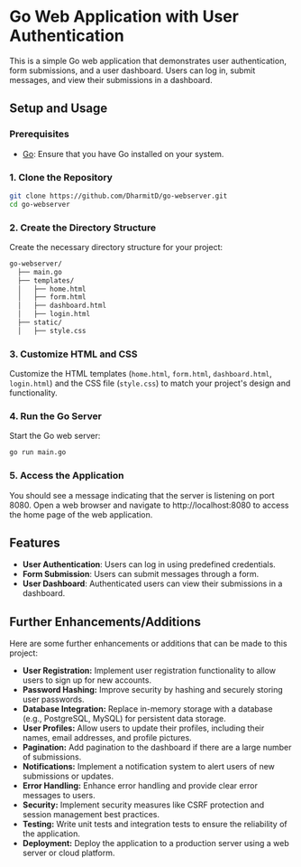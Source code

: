 # Go Web Application with User Authentication

This is a simple Go web application that demonstrates user authentication, form submissions, and a user dashboard. Users can log in, submit messages, and view their submissions in a dashboard.

## Setup and Usage

### Prerequisites

- [Go](https://golang.org/dl/): Ensure that you have Go installed on your system.

### 1. Clone the Repository

```bash
git clone https://github.com/DharmitD/go-webserver.git
cd go-webserver
```

### 2. Create the Directory Structure

Create the necessary directory structure for your project:

```markdown
go-webserver/
  ├── main.go
  ├── templates/
  │   ├── home.html
  │   ├── form.html
  │   ├── dashboard.html
  │   ├── login.html
  ├── static/
  │   ├── style.css
```

### 3. Customize HTML and CSS

Customize the HTML templates (`home.html`, `form.html`, `dashboard.html`, `login.html`) and the CSS file (`style.css`) to match your project's design and functionality.

### 4. Run the Go Server

Start the Go web server:

```bash
go run main.go
```

### 5. Access the Application

You should see a message indicating that the server is listening on port 8080. Open a web browser and navigate to http://localhost:8080 to access the home page of the web application.

## Features

- **User Authentication**: Users can log in using predefined credentials.
- **Form Submission**: Users can submit messages through a form.
- **User Dashboard**: Authenticated users can view their submissions in a dashboard.

## Further Enhancements/Additions

Here are some further enhancements or additions that can be made to this project:

- **User Registration:** Implement user registration functionality to allow users to sign up for new accounts.
- **Password Hashing:** Improve security by hashing and securely storing user passwords.
- **Database Integration:** Replace in-memory storage with a database (e.g., PostgreSQL, MySQL) for persistent data storage.
- **User Profiles:** Allow users to update their profiles, including their names, email addresses, and profile pictures.
- **Pagination:** Add pagination to the dashboard if there are a large number of submissions.
- **Notifications:** Implement a notification system to alert users of new submissions or updates.
- **Error Handling:** Enhance error handling and provide clear error messages to users.
- **Security:** Implement security measures like CSRF protection and session management best practices.
- **Testing:** Write unit tests and integration tests to ensure the reliability of the application.
- **Deployment:** Deploy the application to a production server using a web server or cloud platform.



